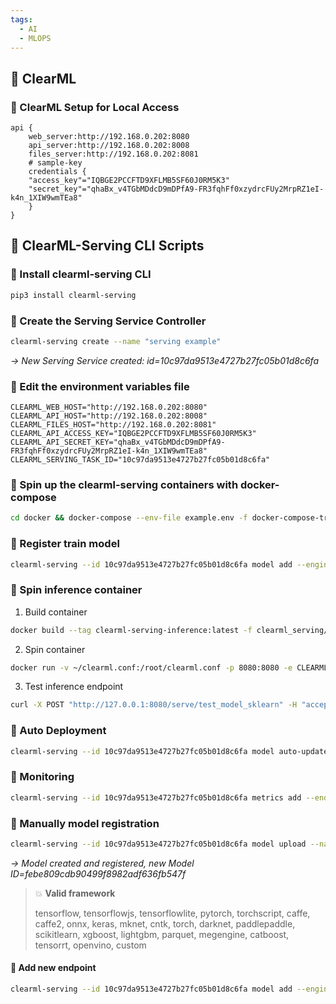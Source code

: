 ```yaml
---
tags:
  - AI
  - MLOPS
---
```

## 🎇 ClearML

### 📌 ClearML Setup for Local Access
```
api {
    web_server:http://192.168.0.202:8080
    api_server:http://192.168.0.202:8008
    files_server:http://192.168.0.202:8081
    # sample-key
    credentials {
    "access_key"="IQBGE2PCCFTD9XFLMB5SF60J0RM5K3"
    "secret_key"="qhaBx_v4TGbMDdcD9mDPfA9-FR3fqhFf0xzydrcFUy2MrpRZ1eI-k4n_1XIW9wmTEa8"
    }
}
```

## 🎇 ClearML-Serving CLI Scripts

### 📌 Install clearml-serving CLI

```bash
pip3 install clearml-serving
```

### 📌 Create the Serving Service Controller
```bash
clearml-serving create --name "serving example"
```
*→ New Serving Service created: id=10c97da9513e4727b27fc05b01d8c6fa*

### 📌 Edit the environment variables file
```
CLEARML_WEB_HOST="http://192.168.0.202:8080"
CLEARML_API_HOST="http://192.168.0.202:8008"
CLEARML_FILES_HOST="http://192.168.0.202:8081"
CLEARML_API_ACCESS_KEY="IQBGE2PCCFTD9XFLMB5SF60J0RM5K3"
CLEARML_API_SECRET_KEY="qhaBx_v4TGbMDdcD9mDPfA9-FR3fqhFf0xzydrcFUy2MrpRZ1eI-k4n_1XIW9wmTEa8"
CLEARML_SERVING_TASK_ID="10c97da9513e4727b27fc05b01d8c6fa"
```

### 📌 Spin up the clearml-serving containers with docker-compose
```bash
cd docker && docker-compose --env-file example.env -f docker-compose-triton-gpu.yml up
```

### 📌 Register train model
```bash
clearml-serving --id 10c97da9513e4727b27fc05b01d8c6fa model add --engine sklearn --endpoint "test_model_sklearn" --preprocess "examples/sklearn/preprocess.py" --name "train sklearn model - sklearn-model" --project "serving examples"
```

### 📌 Spin inference container
1. Build container
```bash
docker build --tag clearml-serving-inference:latest -f clearml_serving/serving/Dockerfile .
```
2. Spin container
```bash
docker run -v ~/clearml.conf:/root/clearml.conf -p 8080:8080 -e CLEARML_SERVING_TASK_ID=10c97da9513e4727b27fc05b01d8c6fa -e CLEARML_SERVING_POLL_FREQ=5 clearml-serving-inference:latest
```
3. Test inference endpoint
```bash
curl -X POST "http://127.0.0.1:8080/serve/test_model_sklearn" -H "accept: application/json" -H "Content-Type: application/json" -d '{"x0": 1, "x1": 2}'
```

### 📌 Auto Deployment
```bash
clearml-serving --id 10c97da9513e4727b27fc05b01d8c6fa model auto-update --engine sklearn --endpoint "test_model_sklearn_auto" --preprocess "examples/sklearn/preprocess.py" --name "train sklearn model auto" --project "serving examples" --max-versions 2`
```

### 📌 Monitoring
```bash
clearml-serving --id 10c97da9513e4727b27fc05b01d8c6fa metrics add --endpoint test_model_sklearn --variable-scalar x0=0,0.1,0.5,1,10 x1=0,0.1,0.5,1,10 y=0,0.1,0.5,0.75,1
```

### 📌 Manually model registration
```bash
clearml-serving --id 10c97da9513e4727b27fc05b01d8c6fa model upload --name "manual yolov8 model" --project "serving examples" --framework "onnx" --path ./best.pt
```
*→ Model created and registered, new Model ID=febe809cdb90499f8982adf636fb547f*

> 💥 **Valid framework**
>
> tensorflow, tensorflowjs, tensorflowlite, pytorch, torchscript, caffe, caffe2, onnx, keras, mknet, cntk, torch, darknet, paddlepaddle, scikitlearn, xgboost, lightgbm, parquet, megengine, catboost, tensorrt, openvino, custom

#### 📌 Add new endpoint
```bash
clearml-serving --id 10c97da9513e4727b27fc05b01d8c6fa model add --engine sklearn --endpoint "test_model_yolov8" --preprocess "examples/sklearn/preprocess.py" --model-id febe809cdb90499f8982adf636fb547f
```
